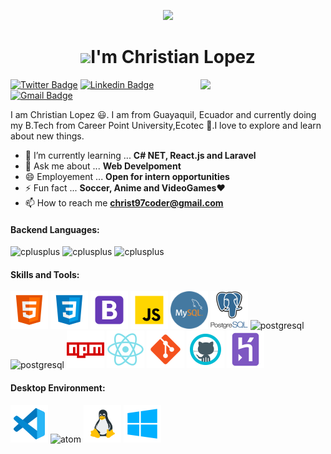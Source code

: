 <p align="center"><img src="https://i.imgur.com/A6bWGFl.gif"/></p>
<h1 align="center"><img src="https://raw.githubusercontent.com/iampavangandhi/iampavangandhi/master/gifs/Hi.gif" width="30px">I'm Christian Lopez</h1>
 
<img align='right' src='https://user-images.githubusercontent.com/5713670/87202985-820dcb80-c2b6-11ea-9f56-7ec461c497c3.gif' width='200"'>

[![Twitter Badge](https://img.shields.io/badge/-@codeByChrist-1ca0f1?style=flat-square&labelColor=1ca0f1&logo=twitter&logoColor=white&link=https://twitter.com/codeandoandoec)](https://twitter.com/codeandoandoec) [![Linkedin Badge](https://img.shields.io/badge/-christdevlop-blue?style=flat-square&logo=Linkedin&logoColor=white&link=https://www.linkedin.com/in/christdevlop/)](https://www.linkedin.com/in/christdevlop/)
[![Gmail Badge](https://img.shields.io/badge/-christ97coder@gmail.com-c14438?style=flat-square&logo=Gmail&logoColor=white&link=mailto:christ97coder@gmail.com)](mailto:christ97coder@gmail.com)


I am Christian Lopez 😃. I am from Guayaquil, Ecuador and currently doing my B.Tech from Career Point University,Ecotec 🏫.I love to explore and learn about new things.


<!-- - 🔭 I’m currently working on **vKarma Webapp** -->
- 🌱 I’m currently learning ... **C# NET, React.js and Laravel**
- 💬 Ask me about ... **Web Develpoment**
- 😄 Employement ... **Open for intern opportunities**
- ⚡ Fun fact ... **Soccer, Anime and VideoGames**❤
- 📫 How to reach me **christ97coder@gmail.com**
<h4>Backend Languages: </h4>
<p align="left">
 <img style="margin: auto;" src="https://upload.wikimedia.org/wikipedia/commons/thumb/2/27/PHP-logo.svg/711px-PHP-logo.svg.png" alt=cplusplus width="80" height="60"/>
 <img style="margin: auto;" src="https://programacion.net/files/article/20170602010623_csharp.png" alt=cplusplus width="140" height="60"/>
 <img style="margin: auto;" src="https://cdn.okitup.com/wp-content/uploads/2019/10/logo_laravel.png" alt=cplusplus width="140" height="80"/>
</p>

<h4>Skills and Tools: </h4>
<p align="left">
	<img style="margin: auto;" src="https://raw.githubusercontent.com/sachinverma53121/sachinverma53121/master/icons/html5.png" alt=html5 width="60" height="60"/> 
	<img style="margin: auto;" src="https://raw.githubusercontent.com/sachinverma53121/sachinverma53121/master/icons/css3.png" alt=css3 width="60" height="60"/> 
	<img style="margin: auto;" src="https://raw.githubusercontent.com/sachinverma53121/sachinverma53121/master/icons/bootstrap.png" alt=bootstrap width="60" height="60"/>
  <img style="margin: auto;" src="https://raw.githubusercontent.com/sachinverma53121/sachinverma53121/master/icons/js.png" alt=javascript width="60" height="60"/>
	<img style="margin: auto;" src="https://raw.githubusercontent.com/sachinverma53121/sachinverma53121/master/icons/mysql.png" alt=mysql width="60" height="60"/> 
	<img style="margin: auto;" src="https://raw.githubusercontent.com/sachinverma53121/sachinverma53121/master/icons/psql.png" alt=postgresql width="60" height="60"/> 
  <img style="margin: auto;" src="https://mvpcluster.com/wp-content/uploads/2016/04/sql-server-1.png" alt=postgresql width="60" height="60"/> 
  <img style="margin: auto;" src="https://miro.medium.com/max/2000/1*ipwpqQrHz0Lkd_5setXQCQ.png" alt=postgresql width="120" height="60"/> 
	<img style="margin: auto;" src="https://raw.githubusercontent.com/sachinverma53121/sachinverma53121/master/icons/npm.png" alt=npm width="60" height="60"/>
	<img style="margin: auto;" src="https://raw.githubusercontent.com/sachinverma53121/sachinverma53121/master/icons/react.png" alt=react width="60" height="60"/> 
	<img style="margin: auto;" src="https://raw.githubusercontent.com/sachinverma53121/sachinverma53121/master/icons/git.png" alt=git width="60" height="60"/>
  <img style="margin: auto;" src="https://raw.githubusercontent.com/sachinverma53121/sachinverma53121/master/icons/github.png" alt=github width="60" height="60"/>
  <img style="margin: auto;" src="https://raw.githubusercontent.com/sachinverma53121/sachinverma53121/master/icons/heroku.png" alt=heroku width="60" height="60"/>
 
</p>

<h4>Desktop Environment: </h4>
<p align="left">
  <img style="margin: auto;" src="https://raw.githubusercontent.com/sachinverma53121/sachinverma53121/master/icons/vsc.png" alt=vs width="60" height="60"/>
  <img style="margin: auto;" src="https://www.oscdigital.org/sites/default/files/images/visual-studio-2013-logo.png" alt=atom width="120" height="60"/>
  <img style="margin: auto;" src="https://raw.githubusercontent.com/sachinverma53121/sachinverma53121/master/icons/linux.png" alt=linux width="60" height="60"/>
  <img style="margin: auto;" src="https://raw.githubusercontent.com/sachinverma53121/sachinverma53121/master/icons/win10.png" alt=windows10 width="60" height="60"/>
</p>


